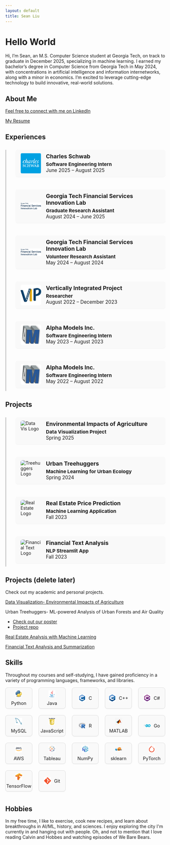 ```yaml
---
layout: default
title: Sean Liu
---
```


# Hello World
Hi, I’m Sean, an M.S. Computer Science student at Georgia Tech, on track to graduate in December 2025, specializing in machine learning. I earned my bachelor’s degree in Computer Science from Georgia Tech in May 2024, with concentrations in artificial intelligence and information internetworks, along with a minor in economics. I’m excited to leverage cutting-edge technology to build innovative, real-world solutions.

## About Me
[Feel free to connect with me on LinkedIn](https://www.linkedin.com/in/sliu750)

[My Resume](Sean_Liu_Resume_F25.pdf)

## Experiences

<div class="timeline">

  <div class="timeline-item" onclick="toggleDetails(this)">
    <div class="timeline-dot"></div>
    <div class="timeline-content">
      <img src="assets/logos/schwab.png" alt="Charles Schwab Logo" class="timeline-logo" />
      <div>
        <h3>Charles Schwab</h3>
        <p><strong>Software Engineering Intern</strong><br>June 2025 – August 2025</p>
      </div>
    </div>
    <div class="timeline-details">
      <ul>
        <li>Model Risk Oversight department</li>
      </ul>
    </div>
  </div>

  <div class="timeline-item" onclick="toggleDetails(this)">
    <div class="timeline-dot"></div>
    <div class="timeline-content">
      <img src="assets/logos/fsil.jpg" alt="FSIL Logo" class="timeline-logo" />
      <div>
        <h3>Georgia Tech Financial Services Innovation Lab</h3>
        <p><strong>Graduate Research Assistant</strong><br>August 2024 – June 2025</p>
      </div>
    </div>
    <div class="timeline-details">
      <ul>
        <li>Create tools leveraging artificial intelligence to support financial and economic decision-making</li>
        <li>Serve as a liaison between the professor, research staff, and interns, facilitating collaboration and communication</li>
        <li>Supervise 20 research interns, providing technical guidance in data curation, coding, and model and application development</li>
      </ul>
    </div>
  </div>

  <div class="timeline-item" onclick="toggleDetails(this)">
    <div class="timeline-dot"></div>
    <div class="timeline-content">
      <img src="assets/logos/fsil.jpg" alt="FSIL Logo" class="timeline-logo" />
      <div>
        <h3>Georgia Tech Financial Services Innovation Lab</h3>
        <p><strong>Volunteer Research Assistant</strong><br>May 2024 – August 2024</p>
      </div>
    </div>
    <div class="timeline-details">
      <ul>
        <li>Conducted multidisciplinary research between Georgia Tech's College of Computing and College of Business</li>
        <li>Analyzed the decision-making and predictive abilities of large language models in financial contexts</li>
        <li>Wrote Python scripts to aggregate financial data and legislation, contributing to training a financial large language model</li>
      </ul>
    </div>
  </div>

  <div class="timeline-item" onclick="toggleDetails(this)">
    <div class="timeline-dot"></div>
    <div class="timeline-content">
      <img src="assets/logos/vip.jpg" alt="VIP Logo" class="timeline-logo" />
      <div>
        <h3>Vertically Integrated Project</h3>
        <p><strong>Researcher</strong><br>August 2022 – December 2023</p>
      </div>
    </div>
    <div class="timeline-details">
      <ul>
        <li>Collaborated on the Autonomous and Connected Transportation (ACT) Driving Simulator, a faculty-led multidisciplinary project</li>
        <li>Designed innovative transportation solutions, focusing on accessibility and sustainability in smart cities</li>
        <li>Created machine learning models in Python to detect driver distraction and predict driver behavior from physiological data, achieving over 80% test accuracy and enhancing road safety</li>
      </ul>
    </div>
  </div>

  <div class="timeline-item" onclick="toggleDetails(this)">
    <div class="timeline-dot"></div>
    <div class="timeline-content">
      <img src="assets/logos/alphamodels.png" alt="Alpha Models Logo" class="timeline-logo" />
      <div>
        <h3>Alpha Models Inc.</h3>
        <p><strong>Software Engineering Intern</strong><br>May 2023 – August 2023</p>
      </div>
    </div>
    <div class="timeline-details">
      <ul>
        <li>Developed a C++ simulation model for railcar shipments using constrained shortest path algorithm</li>
        <li>Implemented Java algorithms to solve the Vehicle Routing Problem for planning and scheduling freight railroad maintenance</li>
      </ul>
    </div>
  </div>

  <div class="timeline-item" onclick="toggleDetails(this)">
    <div class="timeline-dot"></div>
    <div class="timeline-content">
      <img src="assets/logos/alphamodels.png" alt="Alpha Models Logo" class="timeline-logo" />
      <div>
        <h3>Alpha Models Inc.</h3>
        <p><strong>Software Engineering Intern</strong><br>May 2022 – August 2022</p>
      </div>
    </div>
    <div class="timeline-details">
      <ul>
        <li>Studied business policies, operational constraints, and government regulations in the railroad transportation industry</li>
        <li>Analyzed industrial transportation data to evaluate economic performance and regulation appliance</li>
        <li>Created C++ optimization models using graph algorithms to determine the most efficient rail routeS</li>
      </ul>
    </div>
  </div>

</div>

<script>
function toggleDetails(item) {
  const details = item.querySelector(".timeline-details");
  if (details.style.maxHeight) {
    details.style.maxHeight = null;
    details.style.opacity = 0;
  } else {
    details.style.maxHeight = details.scrollHeight + "px";
    details.style.opacity = 1;
  }
}
</script>

## Projects

<div class="timeline">

  <div class="timeline-item" onclick="toggleDetails(this)">
    <div class="timeline-dot"></div>
    <div class="timeline-content">
      <img src="assets/logos/data-vis.png" alt="Data Vis Logo" class="timeline-logo" />
      <div>
        <h3>Environmental Impacts of Agriculture</h3>
        <p><strong>Data Visualization Project</strong><br>Spring 2025</p>
      </div>
    </div>
    <div class="timeline-details">
      <ul>
        <li><a href="https://syoon029.github.io/6730-Data-Vis-Team-Project.github.io/" target="_blank">Interactive visualization</a> of agricultural emissions and land use</li>
        <li>Used D3.js and JavaScript to present global food production and environmental metrics</li>
        <li>Collaborated in a team to explore and communicate sustainability data effectively</li>
      </ul>
    </div>
  </div>

  <div class="timeline-item" onclick="toggleDetails(this)">
    <div class="timeline-dot"></div>
    <div class="timeline-content">
      <img src="assets/logos/treehuggers.png" alt="Treehuggers Logo" class="timeline-logo" />
      <div>
        <h3>Urban Treehuggers</h3>
        <p><strong>Machine Learning for Urban Ecology</strong><br>Spring 2024</p>
      </div>
    </div>
    <div class="timeline-details">
      <ul>
        <li>Applied ML models to analyze the relationship between tree coverage and air quality in urban areas</li>
        <li><a href="team004poster.pdf" target="_blank">Poster</a> and <a href="https://github.com/sliu750/CSE-6242-Team-Project" target="_blank">GitHub repo</a> available</li>
        <li>Used scikit-learn, pandas, and geospatial datasets to derive insights and correlations</li>
      </ul>
    </div>
  </div>

  <div class="timeline-item" onclick="toggleDetails(this)">
    <div class="timeline-dot"></div>
    <div class="timeline-content">
      <img src="assets/logos/realestate.png" alt="Real Estate Logo" class="timeline-logo" />
      <div>
        <h3>Real Estate Price Prediction</h3>
        <p><strong>Machine Learning Application</strong><br>Fall 2023</p>
      </div>
    </div>
    <div class="timeline-details">
      <ul>
        <li><a href="https://github.com/sliu750/ML4641-Team-Project" target="_blank">GitHub repo</a></li>
        <li>Built regression models (XGBoost, Random Forest) to predict property prices</li>
        <li>Engineered features from geographic, economic, and housing data sources</li>
      </ul>
    </div>
  </div>

  <div class="timeline-item" onclick="toggleDetails(this)">
    <div class="timeline-dot"></div>
    <div class="timeline-content">
      <img src="assets/logos/fintext.png" alt="Financial Text Logo" class="timeline-logo" />
      <div>
        <h3>Financial Text Analysis</h3>
        <p><strong>NLP Streamlit App</strong><br>Fall 2023</p>
      </div>
    </div>
    <div class="timeline-details">
      <ul>
        <li>Developed a <a href="https://fintech-assignment.streamlit.app/" target="_blank">Streamlit application</a> to summarize financial news using NLP</li>
        <li>Used HuggingFace Transformers and spaCy for summarization and entity recognition</li>
        <li>Enabled dynamic analysis of user-input financial articles and SEC filings</li>
      </ul>
    </div>
  </div>

</div>

## Projects (delete later)
Check out my academic and personal projects.

[Data Visualization- Environmental Impacts of Agriculture](https://syoon029.github.io/6730-Data-Vis-Team-Project.github.io/)

Urban Treehuggers- ML-powered Analysis of Urban Forests and Air Quality
- [Check out our poster](team004poster.pdf)  
- [Project repo](https://github.com/sliu750/CSE-6242-Team-Project)

[Real Estate Analysis with Machine Learning](https://github.com/sliu750/ML4641-Team-Project)

[Financial Text Analysis and Summarization](https://fintech-assignment.streamlit.app/)

## Skills
Throughout my courses and self-studying, I have gained proficiency in a variety of programming languages, frameworks, and libraries.

<div class="skills-grid">
  <div class="skill"><img src="assets/icons/python.png" alt="Python" /><span>Python</span></div>
  <div class="skill"><img src="assets/icons/java.svg" alt="Java" /><span>Java</span></div>
  <div class="skill"><img src="assets/icons/C.svg" alt="C" /><span>C</span></div>
  <div class="skill"><img src="assets/icons/cpp.svg" alt="C++" /><span>C++</span></div>
  <div class="skill"><img src="assets/icons/csharp.svg" alt="C#" /><span>C#</span></div>
  <div class="skill"><img src="assets/icons/mysql.svg" alt="MySQL" /><span>MySQL</span></div>
  <div class="skill"><img src="assets/icons/js.png" alt="JavaScript" /><span>JavaScript</span></div>
  <div class="skill"><img src="assets/icons/R.png" alt="R" /><span>R</span></div>
  <div class="skill"><img src="assets/icons/matlab.png" alt="MATLAB" /><span>MATLAB</span></div>
  <div class="skill"><img src="assets/icons/go.png" alt="Go" /><span>Go</span></div>
  <div class="skill"><img src="assets/icons/aws.png" alt="AWS" /><span>AWS</span></div>
  <div class="skill"><img src="assets/icons/tableau.png" alt="Tableau" /><span>Tableau</span></div>
  <div class="skill"><img src="assets/icons/numpy.png" alt="Numpy" /><span>NumPy</span></div>
  <div class="skill"><img src="assets/icons/sklearn.png" alt="sklearn" /><span>sklearn</span></div>
  <div class="skill"><img src="assets/icons/pytorch.png" alt="pytorch" /><span>PyTorch</span></div>
  <div class="skill"><img src="assets/icons/tensorflow.png" alt="tensorflow" /><span>TensorFlow</span></div>
  <div class="skill"><img src="assets/icons/git.svg" alt="git" /><span>Git</span></div>
</div>

## Hobbies
In my free time, I like to exercise, cook new recipes, and learn about breakthroughs in AI/ML, history, and sciences. I enjoy exploring the city I'm currently in and hanging out with people. Oh, and not to mention that I love reading Calvin and Hobbes and watching episodes of We Bare Bears.

<style>
.skills-grid {
  display: grid;
  grid-template-columns: repeat(5, 1fr); 
  gap: 20px;
  margin-top: 1em;
  margin-bottom: 3em;
}

.skill {
  display: flex;
  align-items: center;
  justify-content: center;
  flex-wrap: wrap;
  gap: 10px;
  padding: 8px 10px;
  border: 1px solid #ddd;
  border-radius: 8px;
  background-color: #f9f9f9;
  font-size: 0.95rem;
  box-shadow: 0 1px 3px rgba(0,0,0,0.05);
  min-width: 0;
  word-break: break-word;
  text-align: center;
}

.skill img {
  width: 22px;
  height: 22px;
  object-fit: contain;
}

.skill span {
  white-space: nowrap;
  font-size: 0.9rem;
}
</style>

<style>
.timeline {
  position: relative;
  margin: 2em 0;
  padding-left: 30px;
  border-left: 3px solid #ccc;
}

.timeline-item {
  position: relative;
  margin-bottom: 30px;
}

.timeline-content {
  background: #f9f9f9;
  padding: 10px 15px;
  border-radius: 6px;
  box-shadow: 0 1px 3px rgba(0,0,0,0.05);
  display: flex;
  align-items: center;
  gap: 15px;
}

.timeline-logo {
  width: 65px;
  height: 65px;
  object-fit: contain;
  border-radius: 6px;
}

.timeline-content h3 {
  margin: 0 0 5px;
  font-size: 1.1rem;
}

.timeline-content p {
  margin: 0;
  font-size: 0.95rem;
}

.timeline-details {
  overflow: hidden;
  max-height: 0;
  opacity: 0;
  transition: all 0.3s ease;
  margin-top: 10px;
  padding-left: 80px;
}

.timeline-details ul {
  margin: 0;
  padding-left: 20px;
  list-style-type: disc;
  color: #333;
  font-size: 0.9rem;
}

.site-header .wrapper > p {
    display: none;
  }
</style>
